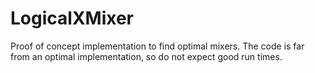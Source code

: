# LogicalXMixer
Proof of concept implementation to find optimal mixers.
The code is far from an optimal implementation, so do not expect good run times.
